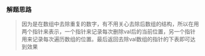 ### 解题思路

> 因为是在数组中去除重复的数字，有不用关心去除后数组的结构，所以在用两个指针来表示，一个指针来记录每次删除val后的当前位置，另一个指针用来记录每次遍历数组的位置。最后返回去除val数组的指针的下表即可达到效果
